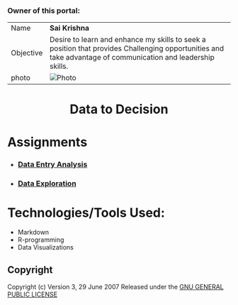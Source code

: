 ### Owner of this portal:
|||
| ------------- | ------------- |
|Name| **Sai Krishna**|
| Objective  |   Desire to learn and enhance my skills to seek a position that provides Challenging opportunities and take advantage of communication and leadership skills.|
| photo         | ![Photo]() |


<h1 align="center">Data to Decision</h1>

# Assignments
*  ### [Data Entry Analysis ](https://github.com/saikrishnags05/Data-to-Decisions/blob/main/Data%20Entry%20Analysis/readme.md)
* ### [Data Exploration](https://github.com/saikrishnags05/Data-to-Decisions/blob/main/Data%20Exploration/readme.md)

# Technologies/Tools Used: 
* Markdown
* R-programming
* Data Visualizations 


## Copyright 
Copyright (c)  Version 3, 29 June 2007  Released under the [GNU GENERAL PUBLIC LICENSE](https://github.com/saikrishnags05/Data-to-Decisions/blob/429fafefdf300ddd4942f2154323588806f3d907/LICENSE)

